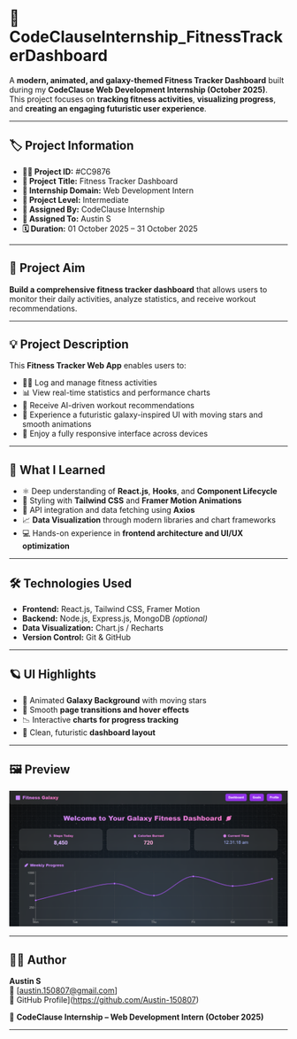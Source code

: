 # 💪 **CodeClauseInternship_FitnessTrackerDashboard**

A **modern, animated, and galaxy-themed Fitness Tracker Dashboard** built during my **CodeClause Web Development Internship (October 2025)**.  
This project focuses on **tracking fitness activities**, **visualizing progress**, and **creating an engaging futuristic user experience**.

---

## 🏷️ **Project Information**

- **👨‍💻 Project ID:** #CC9876  
- **📌 Project Title:** Fitness Tracker Dashboard  
- **🏢 Internship Domain:** Web Development Intern  
- **🎯 Project Level:** Intermediate  
- **🧾 Assigned By:** CodeClause Internship  
- **👤 Assigned To:** Austin S  
- **🗓️ Duration:** 01 October 2025 – 31 October 2025  

---

## 🚀 **Project Aim**

**Build a comprehensive fitness tracker dashboard** that allows users to monitor their daily activities, analyze statistics, and receive workout recommendations.

---

## 💡 **Project Description**

This **Fitness Tracker Web App** enables users to:
- 🏋️‍♂️ Log and manage fitness activities  
- 📊 View real-time statistics and performance charts  
- 🤖 Receive AI-driven workout recommendations  
- 🌌 Experience a futuristic galaxy-inspired UI with moving stars and smooth animations  
- 📱 Enjoy a fully responsive interface across devices  

---

## 🧠 **What I Learned**

- ⚛️ Deep understanding of **React.js**, **Hooks**, and **Component Lifecycle**  
- 🎨 Styling with **Tailwind CSS** and **Framer Motion Animations**  
- 🔗 API integration and data fetching using **Axios**  
- 📈 **Data Visualization** through modern libraries and chart frameworks  
- 💻 Hands-on experience in **frontend architecture and UI/UX optimization**

---

## 🛠️ **Technologies Used**

- **Frontend:** React.js, Tailwind CSS, Framer Motion  
- **Backend:** Node.js, Express.js, MongoDB *(optional)*  
- **Data Visualization:** Chart.js / Recharts  
- **Version Control:** Git & GitHub  

---

## 🪐 **UI Highlights**

- 🌌 Animated **Galaxy Background** with moving stars  
- 💫 Smooth **page transitions and hover effects**  
- 📉 Interactive **charts for progress tracking**  
- 🎨 Clean, futuristic **dashboard layout**  

---

## 🖼️ **Preview**

![Fitness Tracker Preview](images/dashboard-preview.png)


---

## 👨‍💻 **Author**

**Austin S**  
📧 [austin.150807@gmail.com]  
🔗 GitHub Profile](https://github.com/Austin-150807)

💼 **CodeClause Internship – Web Development Intern (October 2025)**  

---
